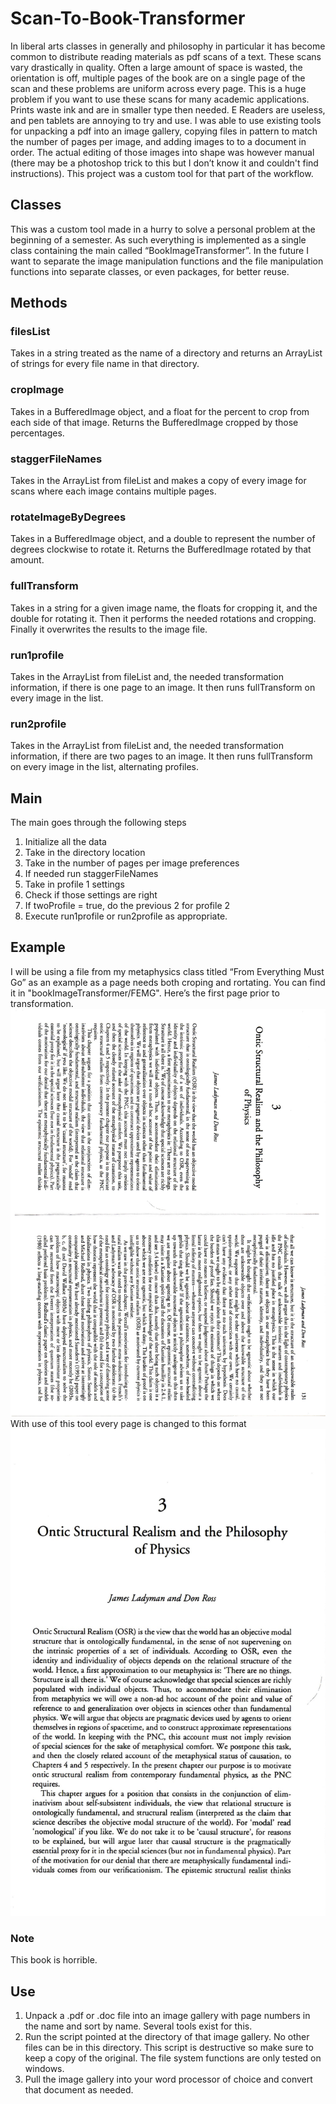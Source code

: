 # Scan-To-Book-Transformer
In liberal arts classes in generally and philosophy in particular it has become common to distribute reading materials as pdf scans of a text. These scans vary drastically in quality. Often a large amount of space is wasted, the orientation is off, multiple pages of the book are on a single page of the scan and these problems are uniform across every page. This is a huge problem if you want to use these scans for many academic applications. Prints waste ink and are in smaller type then needed. E Readers are useless, and pen tablets are annoying to try and use. I was able to use existing tools for unpacking a pdf into an image gallery, copying files in pattern to match the number of pages per image, and adding images to to a document in order. The actual editing of those images into shape was however manual (there may be a photoshop trick to this but I don’t know it and couldn't find instructions). This project was a custom tool for that part of the workflow.
## Classes
This was a custom tool made in a hurry to solve a personal problem at the beginning of a semester. As such everything is implemented as a single class containing the main called “BookImageTransformer”. In the future I want to separate the image manipulation functions and the file manipulation functions into separate classes, or even packages, for better reuse.
## Methods
### filesList
Takes in a string treated as the name of a directory and returns an ArrayList of strings for every file name in that directory.
### cropImage
Takes in a BufferedImage object, and a float for the percent to crop from each side of that image. Returns the BufferedImage cropped by those percentages.
### staggerFileNames
Takes in the ArrayList from fileList and makes a copy of every image for scans where each image contains multiple pages.
### rotateImageByDegrees
Takes in a BufferedImage object, and a double to represent the number of degrees clockwise to rotate it. Returns the BufferedImage rotated by that amount.
### fullTransform
Takes in a string for a given image name, the floats for cropping it, and the double for rotating it. Then it performs the needed rotations and cropping. Finally it overwrites the results to the image file.
### run1profile
Takes in the ArrayList from fileList and, the needed transformation information, if there is one page to an image. It then runs fullTransform on every image in the list.
### run2profile
Takes in the ArrayList from fileList and, the needed transformation information, if there are two pages to an image. It then runs fullTransform on every image in the list, alternating profiles.
## Main
The main goes through the following steps
1. Initialize all the data
1. Take in the directory location
1. Take in the number of pages per image preferences
1. If needed run staggerFileNames
1. Take in profile 1 settings
1. Check if those settings are right
1. If twoProfile = true, do the previous 2 for profile 2
1. Execute run1profile or run2profile as appropriate. 
## Example
I will be using a file from my metaphysics class titled “From Everything Must Go” as an example as a page needs both croping and rortating. You can find it in "bookImageTransformer/FEMG". Here’s the first page prior to transformation.
![alt text](https://github.com/JeremyGDiamond/Scan-To-Book-Transformer/blob/master/bookImageTransformer/FEMG/From%20Everything%20Must%20Go-01.jpg "unedited page 1")
With use of this tool every page is changed to this format
![alt text](https://github.com/JeremyGDiamond/Scan-To-Book-Transformer/blob/master/From%20Everything%20Must%20Go-01%20transformed.jpg "edited page 1")
### Note
This book is horrible. 
## Use 
1. Unpack a .pdf or .doc file into an image gallery with page numbers in the name and sort by name. Several tools exist for this.
1. Run the script pointed at the directory of that image gallery. No other files can be in this directory. This script is destructive so make sure to keep a copy of the original. The file system functions are only tested on windows.
1. Pull the image gallery into your word processor of choice and convert that document as needed.
